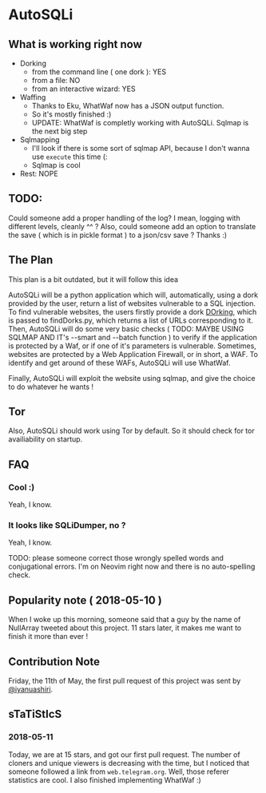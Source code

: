 # AutoSQLi

## What is working right now

- Dorking
	- from the command line ( one dork ): YES
	- from a file: NO
	- from an interactive wizard: YES
- Waffing
	- Thanks to Eku, WhatWaf now has a JSON output function.
	- So it's mostly finished :)
	- UPDATE: WhatWaf is completly working with AutoSQLi. Sqlmap is the next big step
- Sqlmapping
	- I'll look if there is some sort of sqlmap API, because I don't wanna use `execute` this time (:
	- Sqlmap is cool
- Rest: NOPE

## TODO:

Could someone add a proper handling of the log? I mean, logging with different levels, cleanly ^^ ?
Also, could someone add an option to translate the save ( which is in pickle format ) to a json/csv save ?
Thanks :)

## The Plan

This plan is a bit outdated, but it will follow this idea

AutoSQLi will be a python application which will, automatically, using a dork provided by the user, return a list of websites vulnerable to a SQL injection.
To find vulnerable websites, the users firstly provide a dork [DOrking]( https://www.techopedia.com/definition/30938/google-dorking), which is passed to findDorks.py, which returns a list of URLs corresponding to it.
Then, AutoSQLi will do some very basic checks ( TODO: MAYBE USING SQLMAP AND IT's --smart and --batch function ) to verify if the application is protected by a Waf, or if one of it's parameters is vulnerable.
Sometimes, websites are protected by a Web Application Firewall, or in short, a WAF. To identify and get around of these WAFs, AutoSQLi will use WhatWaf.

Finally, AutoSQLi will exploit the website using sqlmap, and give the choice to do whatever he wants !

## Tor

Also, AutoSQLi should work using Tor by default. So it should check for tor availiability on startup.

## FAQ
### Cool :)

Yeah, I know.

### It looks like SQLiDumper, no ?

Yeah, I know.

TODO: please someone correct those wrongly spelled words and conjugational errors. I'm on Neovim right now and there is no auto-spelling check.

## Popularity note ( 2018-05-10 )

When I woke up this morning, someone said that a guy by the name of NullArray tweeted about this project. 11 stars later, it makes me want to finish it more than ever !

## Contribution Note

Friday, the 11th of May, the first pull request of this project was sent by [@iyanuashiri](https://github.com/iyanuashiri).

## sTaTiStIcS

###  2018-05-11

Today, we are at 15 stars, and got our first pull request. The number of cloners and unique viewers is decreasing with the time, but I noticed that someone followed a link from `web.telegram.org`. Well, those referer statistics are cool.
I also finished implementing WhatWaf :)
